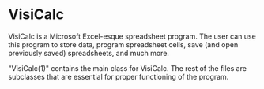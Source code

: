 # VisiCalc
VisiCalc is a Microsoft Excel-esque spreadsheet program. The user can use this program to store data, program spreadsheet cells, save (and open previously saved) spreadsheets, and much more.

"VisiCalc(1)" contains the main class for VisiCalc. The rest of the files are subclasses that are essential for proper functioning of the program.
